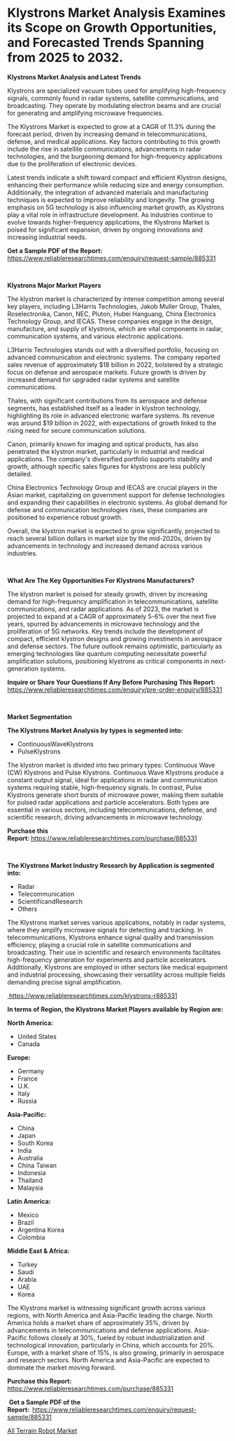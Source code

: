 <p><h1>Klystrons Market Analysis Examines its Scope on Growth Opportunities, and Forecasted Trends Spanning from 2025 to 2032.</h1></p><p><strong>Klystrons Market Analysis and Latest Trends</strong></p>
<p><p>Klystrons are specialized vacuum tubes used for amplifying high-frequency signals, commonly found in radar systems, satellite communications, and broadcasting. They operate by modulating electron beams and are crucial for generating and amplifying microwave frequencies.</p><p>The Klystrons Market is expected to grow at a CAGR of 11.3% during the forecast period, driven by increasing demand in telecommunications, defense, and medical applications. Key factors contributing to this growth include the rise in satellite communications, advancements in radar technologies, and the burgeoning demand for high-frequency applications due to the proliferation of electronic devices.</p><p>Latest trends indicate a shift toward compact and efficient Klystron designs, enhancing their performance while reducing size and energy consumption. Additionally, the integration of advanced materials and manufacturing techniques is expected to improve reliability and longevity. The growing emphasis on 5G technology is also influencing market growth, as Klystrons play a vital role in infrastructure development. As industries continue to evolve towards higher-frequency applications, the Klystrons Market is poised for significant expansion, driven by ongoing innovations and increasing industrial needs.</p></p>
<p><strong>Get a Sample PDF of the Report:&nbsp;</strong> <a href="https://www.reliableresearchtimes.com/enquiry/request-sample/885331?utm_campaign=3070&utm_medium=2&utm_source=Github&utm_content=ia&utm_term=08042025&utm_id=klystrons">https://www.reliableresearchtimes.com/enquiry/request-sample/885331</a></p>
<p>&nbsp;</p>
<p><strong>Klystrons Major Market Players</strong></p>
<p><p>The klystron market is characterized by intense competition among several key players, including L3Harris Technologies, Jakob Muller Group, Thales, Roselectronika, Canon, NEC, Pluton, Hubei Hanguang, China Electronics Technology Group, and IECAS. These companies engage in the design, manufacture, and supply of klystrons, which are vital components in radar, communication systems, and various electronic applications.</p><p>L3Harris Technologies stands out with a diversified portfolio, focusing on advanced communication and electronic systems. The company reported sales revenue of approximately $18 billion in 2022, bolstered by a strategic focus on defense and aerospace markets. Future growth is driven by increased demand for upgraded radar systems and satellite communications.</p><p>Thales, with significant contributions from its aerospace and defense segments, has established itself as a leader in klystron technology, highlighting its role in advanced electronic warfare systems. Its revenue was around $19 billion in 2022, with expectations of growth linked to the rising need for secure communication solutions.</p><p>Canon, primarily known for imaging and optical products, has also penetrated the klystron market, particularly in industrial and medical applications. The company's diversified portfolio supports stability and growth, although specific sales figures for klystrons are less publicly detailed.</p><p>China Electronics Technology Group and IECAS are crucial players in the Asian market, capitalizing on government support for defense technologies and expanding their capabilities in electronic systems. As global demand for defense and communication technologies rises, these companies are positioned to experience robust growth.</p><p>Overall, the klystron market is expected to grow significantly, projected to reach several billion dollars in market size by the mid-2020s, driven by advancements in technology and increased demand across various industries.</p></p>
<p>&nbsp;</p>
<p><strong>What Are The Key Opportunities For Klystrons Manufacturers?</strong></p>
<p><p>The klystron market is poised for steady growth, driven by increasing demand for high-frequency amplification in telecommunications, satellite communications, and radar applications. As of 2023, the market is projected to expand at a CAGR of approximately 5-6% over the next five years, spurred by advancements in microwave technology and the proliferation of 5G networks. Key trends include the development of compact, efficient klystron designs and growing investments in aerospace and defense sectors. The future outlook remains optimistic, particularly as emerging technologies like quantum computing necessitate powerful amplification solutions, positioning klystrons as critical components in next-generation systems.</p></p>
<p><strong>Inquire or Share Your Questions If Any Before Purchasing This Report:</strong> <a href="https://www.reliableresearchtimes.com/enquiry/pre-order-enquiry/885331?utm_campaign=3070&utm_medium=2&utm_source=Github&utm_content=ia&utm_term=08042025&utm_id=klystrons">https://www.reliableresearchtimes.com/enquiry/pre-order-enquiry/885331</a></p>
<p>&nbsp;</p>
<p><strong>Market Segmentation</strong></p>
<p><strong>The Klystrons Market Analysis by types is segmented into:</strong></p>
<p><ul><li>ContinuousWaveKlystrons</li><li>PulseKlystrons</li></ul></p>
<p><p>The klystron market is divided into two primary types: Continuous Wave (CW) Klystrons and Pulse Klystrons. Continuous Wave Klystrons produce a constant output signal, ideal for applications in radar and communication systems requiring stable, high-frequency signals. In contrast, Pulse Klystrons generate short bursts of microwave power, making them suitable for pulsed radar applications and particle accelerators. Both types are essential in various sectors, including telecommunications, defense, and scientific research, driving advancements in microwave technology.</p></p>
<p><strong>Purchase this Report:&nbsp;</strong><a href="https://www.reliableresearchtimes.com/purchase/885331?utm_campaign=3070&utm_medium=2&utm_source=Github&utm_content=ia&utm_term=08042025&utm_id=klystrons">https://www.reliableresearchtimes.com/purchase/885331</a></p>
<p>&nbsp;</p>
<p><strong>The Klystrons Market Industry Research by Application is segmented into:</strong></p>
<p><ul><li>Radar</li><li>Telecommunication</li><li>ScientificandResearch</li><li>Others</li></ul></p>
<p><p>The Klystrons market serves various applications, notably in radar systems, where they amplify microwave signals for detecting and tracking. In telecommunications, Klystrons enhance signal quality and transmission efficiency, playing a crucial role in satellite communications and broadcasting. Their use in scientific and research environments facilitates high-frequency generation for experiments and particle accelerators. Additionally, Klystrons are employed in other sectors like medical equipment and industrial processing, showcasing their versatility across multiple fields demanding precise signal amplification.</p></p>
<p><a href="https://www.reliableresearchtimes.com/klystrons-r885331?utm_campaign=3070&utm_medium=2&utm_source=Github&utm_content=ia&utm_term=08042025&utm_id=klystrons">&nbsp;https://www.reliableresearchtimes.com/klystrons-r885331</a></p>
<p><strong>In terms of Region, the Klystrons Market Players available by Region are:</strong></p>
<p>
    <p> <strong> North America: </strong>
        <ul>
            <li>United States</li>
            <li>Canada</li>
        </ul>
        </p> 
    <p> <strong> Europe: </strong>
        <ul>
            <li>Germany</li>
            <li>France</li>
            <li>U.K.</li>
            <li>Italy</li>
            <li>Russia</li>
        </ul>
        </p> 
    <p> <strong> Asia-Pacific: </strong>
        <ul>
            <li>China</li>
            <li>Japan</li>
            <li>South Korea</li>
            <li>India</li>
            <li>Australia</li>
            <li>China Taiwan</li>
            <li>Indonesia</li>
            <li>Thailand</li>
            <li>Malaysia</li>
        </ul>
        </p> 
    <p> <strong> Latin America: </strong>
        <ul>
            <li>Mexico</li>
            <li>Brazil</li>
            <li>Argentina Korea</li>
            <li>Colombia</li>
        </ul>
        </p> 
    <p> <strong> Middle East & Africa: </strong>
        <ul>
            <li>Turkey</li>
            <li>Saudi</li>
            <li>Arabia</li>
            <li>UAE</li>
            <li>Korea</li>
        </ul>
    </p>
    </p>
<p><p>The Klystrons market is witnessing significant growth across various regions, with North America and Asia-Pacific leading the charge. North America holds a market share of approximately 35%, driven by advancements in telecommunications and defense applications. Asia-Pacific follows closely at 30%, fueled by robust industrialization and technological innovation, particularly in China, which accounts for 20%. Europe, with a market share of 15%, is also growing, primarily in aerospace and research sectors. North America and Asia-Pacific are expected to dominate the market moving forward.</p></p>
<p><strong>Purchase this Report: </strong><a href="https://www.reliableresearchtimes.com/purchase/885331?utm_campaign=3070&utm_medium=2&utm_source=Github&utm_content=ia&utm_term=08042025&utm_id=klystrons">https://www.reliableresearchtimes.com/purchase/885331</a></p>
<p>&nbsp;<strong>Get a Sample PDF of the Report:&nbsp;&nbsp;</strong><a href="https://www.reliableresearchtimes.com/enquiry/request-sample/885331?utm_campaign=3070&utm_medium=2&utm_source=Github&utm_content=ia&utm_term=08042025&utm_id=klystrons">https://www.reliableresearchtimes.com/enquiry/request-sample/885331</a></p>
<p><strong></strong></p>
<p><p><a href="https://github.com/amoakuolaopa/Market-Research-Report-List-1/blob/main/all-terrain-robot-market.md?utm_campaign=3070&utm_medium=2&utm_source=Github&utm_content=ia&utm_term=08042025&utm_id=klystrons">All Terrain Robot Market</a></p></p>